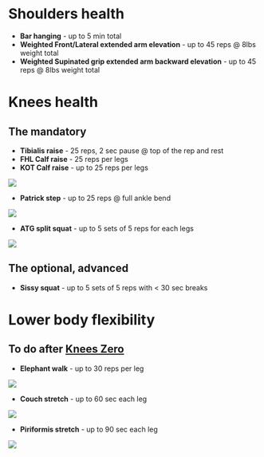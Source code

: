 
# Shoulders health
- **Bar hanging** - up to 5 min total
- **Weighted Front/Lateral extended arm elevation** - up to 45 reps @ 8lbs weight total
- **Weighted Supinated grip extended arm backward elevation** - up to 45 reps @ 8lbs weight total

# Knees health

## The mandatory

- **Tibialis raise** - 25 reps, 2 sec pause @ top of the rep and rest
- **FHL Calf raise** - 25 reps per legs
- **KOT Calf raise** - up to 25 reps per legs

![](Pasted%20image%2020230625173221.png)

- **Patrick step** - up to 25 reps @ full ankle bend

![](Pasted%20image%2020230625173312.png)

- **ATG split squat** - up to 5 sets of 5 reps for each legs

![](Pasted%20image%2020230625174320.png)

## The optional, advanced
- **Sissy squat** - up to 5 sets of 5 reps with < 30 sec breaks


# Lower body flexibility

## To do after [Knees Zero](#Knees%20health)
- **Elephant walk** - up to 30 reps per leg

![](Pasted%20image%2020230625180027.png)

- **Couch stretch** - up to 60 sec each leg

![](Pasted%20image%2020230625180205.png)

- **Piriformis stretch** - up to 90 sec each leg

![](Pasted%20image%2020230625180635.png)